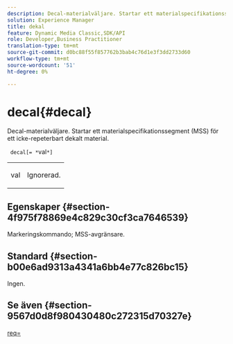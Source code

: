 ```yaml
---
description: Decal-materialväljare. Startar ett materialspecifikationssegment (MSS) för ett icke-repeterbart dekalt material.
solution: Experience Manager
title: dekal
feature: Dynamic Media Classic,SDK/API
role: Developer,Business Practitioner
translation-type: tm+mt
source-git-commit: d0bc88f55f857762b3bab4c76d1e3f3dd2733d60
workflow-type: tm+mt
source-wordcount: '51'
ht-degree: 0%

---
```



# decal{#decal}

Decal-materialväljare. Startar ett materialspecifikationssegment (MSS) för ett icke-repeterbart dekalt material.

` decal[= *`val`*]`

<table id="simpletable_35431F0E19B143528BD75C82CFBC5EE0"> 
 <tr class="strow"> 
  <td class="stentry"> <p> <span class="varname"> val  </span> </p> </td> 
  <td class="stentry"> <p>Ignorerad. </p> </td> 
 </tr> 
</table>

## Egenskaper {#section-4f975f78869e4c829c30cf3ca7646539}

Markeringskommando; MSS-avgränsare.

## Standard {#section-b00e6ad9313a4341a6bb4e77c826bc15}

Ingen.

## Se även {#section-9567d0d8f980430480c272315d70327e}

[req=](../../../../../ir-api/http-protocol/image-rendering-api-ref/c-ir-http-protocol-ref/c-ir-http-protocol-command-reference/r-ir-req.md#reference-792b1a663fb64261bd2de2a209b847fb)
